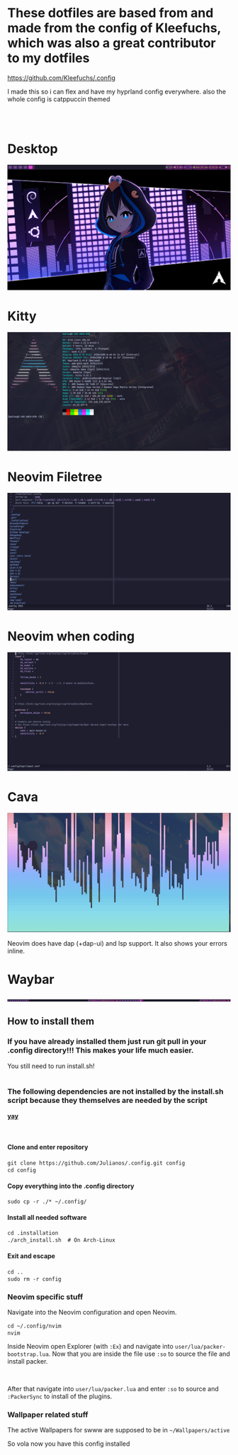 **<h1>These dotfiles are based from and made from the config of Kleefuchs, which was also a great contributor to my dotfiles</h1>**

https://github.com/Kleefuchs/.config

I made this so i can flex and have my hyprland config everywhere.
also the whole config is catppuccin themed

<br />
<br />
<h1>Desktop</h1>

![desktop](https://github.com/Julianos1b/.config/blob/main/pictures/Desktop.png)

<h1>Kitty</h1>

![kitty](https://github.com/Julianos1b/.config/blob/main/pictures/Kitty.png)

<h1>Neovim Filetree</h1>

![Neovim](https://github.com/Julianos1b/.config/blob/main/pictures/Nvim_Filetree.png)

<h1>Neovim when coding</h1>

![Neovim](https://github.com/Julianos1b/.config/blob/main/pictures/Nvim_Coding.png)

<h1>Cava</h1>

![Cava](https://github.com/Julianos1b/.config/blob/main/pictures/cava.png)

Neovim does have dap (+dap-ui) and lsp support.
It also shows your errors inline.

<h1>Waybar</h1>

![Waybar](https://github.com/Julianos1b/.config/blob/main/pictures/Waybar.png)


**<h2>How to install them</h2>**

**<h3>If you have already installed them just run git pull in your .config directory!!! This makes your life much easier.</h3>**
You still need to run install.sh!
<br />
<br />

**<h3>The following dependencies are not installed by the install.sh script because they themselves are needed by the script</h3>**
**[yay](https://github.com/Jguer/yay)**
<br />
<br />
<br />

**<h4>Clone and enter repository</h4>**

```
git clone https://github.com/Julianos/.config.git config
cd config
```

**<h4>Copy everything into the .config directory</h4>**

```
sudo cp -r ./* ~/.config/
```

**<h4>Install all needed software</h4>**

```
cd .installation
./arch_install.sh  # On Arch-Linux
```

**<h4>Exit and escape</h4>**

```
cd ..
sudo rm -r config
```

**<h3>Neovim specific stuff</h3>**

Navigate into the Neovim configuration and open Neovim.
```
cd ~/.config/nvim
nvim
```

Inside Neovim open Explorer (with ```:Ex```) and navigate into ```user/lua/packer-bootstrap.lua```.
Now that you are inside the file use ```:so``` to source the file and install packer.

<br />

After that navigate into ```user/lua/packer.lua``` and enter ```:so``` to source and ```:PackerSync``` to install of the plugins.

**<h3>Wallpaper related stuff</h3>**
The active Wallpapers for swww are supposed to be in ```~/Wallpapers/active```

So vola now you have this config installed
